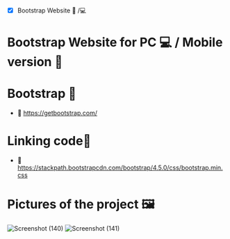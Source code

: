 
- [x] Bootstrap Website  :iphone: /:computer:
# Bootstrap Website for PC :computer: / Mobile version :iphone:
# Bootstrap :link:
- :link: https://getbootstrap.com/
# Linking code:link:
- :link: https://stackpath.bootstrapcdn.com/bootstrap/4.5.0/css/bootstrap.min.css
# Pictures of the project 🖼️
![Screenshot (140)](https://user-images.githubusercontent.com/57733954/134589732-d24f880f-455e-456a-96fd-5334d216e8dc.png)
![Screenshot (141)](https://user-images.githubusercontent.com/57733954/134589819-16e3801a-bb93-4626-bf3d-133873396740.png)
